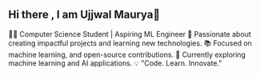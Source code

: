 ## Hi there , I am Ujjwal Maurya👋

<!--
**notujjwalmaurya/notujjwalmaurya** is a ✨ _special_ ✨ repository because its `README.md` (this file) appears on your GitHub profile.

Here are some ideas to get you started:

- 🔭 I’m currently working on ...
- 🌱 I’m currently learning ...
- 👯 I’m looking to collaborate on ...
- 🤔 I’m looking for help with ...
- 💬 Ask me about ...
- 📫 How to reach me: ...
- 😄 Pronouns: ...
- ⚡ Fun fact: ...
-->
👨‍💻 Computer Science Student | Aspiring ML Engineer
🚀 Passionate about creating impactful projects and learning new technologies.
📚 Focused on machine learning, and open-source contributions.
🌱 Currently exploring machine learning and AI applications.
💡 "Code. Learn. Innovate."

